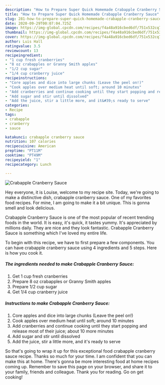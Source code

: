 ```yaml
---
description: "How to Prepare Super Quick Homemade Crabapple Cranberry Sauce"
title: "How to Prepare Super Quick Homemade Crabapple Cranberry Sauce"
slug: 281-how-to-prepare-super-quick-homemade-crabapple-cranberry-sauce
date: 2020-09-29T00:07:04.725Z
image: https://img-global.cpcdn.com/recipes/f4a48a916cbed6df/751x532cq70/crabapple-cranberry-sauce-recipe-main-photo.jpg
thumbnail: https://img-global.cpcdn.com/recipes/f4a48a916cbed6df/751x532cq70/crabapple-cranberry-sauce-recipe-main-photo.jpg
cover: https://img-global.cpcdn.com/recipes/f4a48a916cbed6df/751x532cq70/crabapple-cranberry-sauce-recipe-main-photo.jpg
author: Luis Hall
ratingvalue: 3.5
reviewcount: 13
recipeingredient:
- "1 cup fresh cranberries"
- "8 oz crabapples or Granny Smith apples"
- "1/2 cup sugar"
- "1/4 cup cranberry juice"
recipeinstructions:
- "Core apples and dice into large chunks (Leave the peel on!)"
- "Cook apples over medium heat until soft; around 10 minutes"
- "Add cranberries and continue cooking until they start popping and release most of their juice; about 10 more minutes"
- "Add sugar and stir until dissolved"
- "Add the juice, stir a little more, and it&#39;s ready to serve"
categories:
- Recipe
tags:
- crabapple
- cranberry
- sauce

katakunci: crabapple cranberry sauce 
nutrition: 107 calories
recipecuisine: American
preptime: "PT11M"
cooktime: "PT49M"
recipeyield: "1"
recipecategory: Lunch

---
```



![Crabapple Cranberry Sauce](https://img-global.cpcdn.com/recipes/f4a48a916cbed6df/751x532cq70/crabapple-cranberry-sauce-recipe-main-photo.jpg)

Hey everyone, it is Louise, welcome to my recipe site. Today, we're going to make a distinctive dish, crabapple cranberry sauce. One of my favorites food recipes. For mine, I am going to make it a bit unique. This is gonna smell and look delicious.



Crabapple Cranberry Sauce is one of the most popular of recent trending foods in the world. It is easy, it's quick, it tastes yummy. It's appreciated by millions daily. They are nice and they look fantastic. Crabapple Cranberry Sauce is something which I've loved my entire life.


To begin with this recipe, we have to first prepare a few components. You can have crabapple cranberry sauce using 4 ingredients and 5 steps. Here is how you cook it.

<!--inarticleads1-->

##### The ingredients needed to make Crabapple Cranberry Sauce:

1. Get 1 cup fresh cranberries
1. Prepare 8 oz crabapples or Granny Smith apples
1. Prepare 1/2 cup sugar
1. Get 1/4 cup cranberry juice




<!--inarticleads2-->

##### Instructions to make Crabapple Cranberry Sauce:

1. Core apples and dice into large chunks (Leave the peel on!)
1. Cook apples over medium heat until soft; around 10 minutes
1. Add cranberries and continue cooking until they start popping and release most of their juice; about 10 more minutes
1. Add sugar and stir until dissolved
1. Add the juice, stir a little more, and it&#39;s ready to serve




So that's going to wrap it up for this exceptional food crabapple cranberry sauce recipe. Thanks so much for your time. I am confident that you can make this at home. There's gonna be more interesting food at home recipes coming up. Remember to save this page on your browser, and share it to your family, friends and colleague. Thank you for reading. Go on get cooking!
